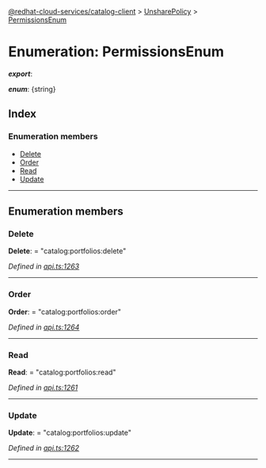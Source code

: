 [@redhat-cloud-services/catalog-client](../README.md) > [UnsharePolicy](../modules/unsharepolicy.md) > [PermissionsEnum](../enums/unsharepolicy.permissionsenum.md)

# Enumeration: PermissionsEnum

*__export__*: 

*__enum__*: {string}

## Index

### Enumeration members

* [Delete](unsharepolicy.permissionsenum.md#delete)
* [Order](unsharepolicy.permissionsenum.md#order)
* [Read](unsharepolicy.permissionsenum.md#read)
* [Update](unsharepolicy.permissionsenum.md#update)

---

## Enumeration members

<a id="delete"></a>

###  Delete

**Delete**:  = "catalog:portfolios:delete"

*Defined in [api.ts:1263](https://github.com/RedHatInsights/javascript-clients/blob/master/packages/catalog/api.ts#L1263)*

___
<a id="order"></a>

###  Order

**Order**:  = "catalog:portfolios:order"

*Defined in [api.ts:1264](https://github.com/RedHatInsights/javascript-clients/blob/master/packages/catalog/api.ts#L1264)*

___
<a id="read"></a>

###  Read

**Read**:  = "catalog:portfolios:read"

*Defined in [api.ts:1261](https://github.com/RedHatInsights/javascript-clients/blob/master/packages/catalog/api.ts#L1261)*

___
<a id="update"></a>

###  Update

**Update**:  = "catalog:portfolios:update"

*Defined in [api.ts:1262](https://github.com/RedHatInsights/javascript-clients/blob/master/packages/catalog/api.ts#L1262)*

___

